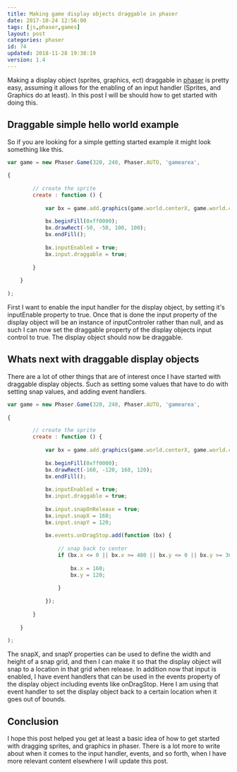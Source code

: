 ```yaml
---
title: Making game display objects draggable in phaser
date: 2017-10-24 12:56:00
tags: [js,phaser,games]
layout: post
categories: phaser
id: 74
updated: 2018-11-28 19:38:19
version: 1.4
---
```


Making a display object (sprites, graphics, ect) draggable in [phaser](http://phaser.io) is pretty easy, assuming it allows for the enabling of an input handler (Sprites, and Graphics do at least). In this post I will be should how to get started with doing this.

<!-- more -->


## Draggable simple hello world example

So if you are looking for a simple getting started example it might look something like this.

```js
var game = new Phaser.Game(320, 240, Phaser.AUTO, 'gamearea', 
 
{
 
        // create the sprite
        create : function () {
 
            var bx = game.add.graphics(game.world.centerX, game.world.centerY);
 
            bx.beginFill(0xff0000);
            bx.drawRect(-50, -50, 100, 100);
            bx.endFill();
 
            bx.inputEnabled = true;
            bx.input.draggable = true;
 
        }
 
    }
 
);
```

First I want to enable the input handler for the display object, by setting it's inputEnable property to true. Once that is done the input property of the display object will be an instance of inputControler rather than null, and as such I can now set the draggable property of the display objects input control to true. The display object should now be draggable.

## Whats next with draggable display objects

There are a lot of other things that are of interest once I have started with draggable display objects. Such as setting some values that have to do with setting snap values, and adding event handlers.

```js
var game = new Phaser.Game(320, 240, Phaser.AUTO, 'gamearea', 
 
{

        // create the sprite
        create : function () {
 
            var bx = game.add.graphics(game.world.centerX, game.world.centerY);
 
            bx.beginFill(0xff0000);
            bx.drawRect(-160, -120, 160, 120);
            bx.endFill();
 
            bx.inputEnabled = true;
            bx.input.draggable = true;
 
            bx.input.snapOnRelease = true;
            bx.input.snapX = 160;
            bx.input.snapY = 120;
 
            bx.events.onDragStop.add(function (bx) {
 
                // snap back to center
                if (bx.x <= 0 || bx.x >= 480 || bx.y <= 0 || bx.y >= 360) {
 
                    bx.x = 160;
                    bx.y = 120;
 
                }
 
            });
 
        }
 
    }
 
);
```

The snapX, and snapY properties can be used to define the width and height of a snap grid, and then I can make it so that the display object will snap to a location in that grid when release. In addition now that input is enabled, I have event handlers that can be used in the events property of the display object including events like onDragStop. Here I am using that event handler to set the display object back to a certain location when it goes out of bounds.

## Conclusion

I hope this post helped you get at least a basic idea of how to get started with dragging sprites, and graphics in phaser. There is a lot more to write about when it comes to the input handler, events, and so forth, when I have more relevant content elsewhere I will update this post.
